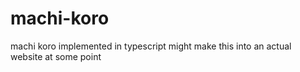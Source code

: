 # machi-koro
machi koro implemented in typescript
might make this into an actual website at some point
